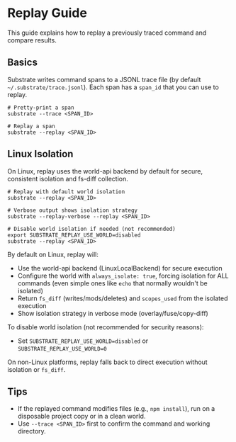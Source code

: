 # Replay Guide

This guide explains how to replay a previously traced command and compare results.

## Basics

Substrate writes command spans to a JSONL trace file (by default `~/.substrate/trace.jsonl`). Each span has a `span_id` that you can use to replay.

```
# Pretty-print a span
substrate --trace <SPAN_ID>

# Replay a span
substrate --replay <SPAN_ID>
```

## Linux Isolation

On Linux, replay uses the world-api backend by default for secure, consistent isolation and fs-diff collection.

```
# Replay with default world isolation
substrate --replay <SPAN_ID>

# Verbose output shows isolation strategy
substrate --replay-verbose --replay <SPAN_ID>

# Disable world isolation if needed (not recommended)
export SUBSTRATE_REPLAY_USE_WORLD=disabled
substrate --replay <SPAN_ID>
```

By default on Linux, replay will:
- Use the world-api backend (LinuxLocalBackend) for secure execution
- Configure the world with `always_isolate: true`, forcing isolation for ALL commands (even simple ones like `echo` that normally wouldn't be isolated)
- Return `fs_diff` (writes/mods/deletes) and `scopes_used` from the isolated execution
- Show isolation strategy in verbose mode (overlay/fuse/copy-diff)

To disable world isolation (not recommended for security reasons):
- Set `SUBSTRATE_REPLAY_USE_WORLD=disabled` or `SUBSTRATE_REPLAY_USE_WORLD=0`

On non-Linux platforms, replay falls back to direct execution without isolation or `fs_diff`.

## Tips

- If the replayed command modifies files (e.g., `npm install`), run on a disposable project copy or in a clean world.
- Use `--trace <SPAN_ID>` first to confirm the command and working directory.

